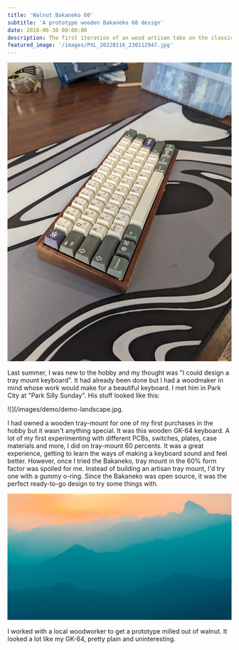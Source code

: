 ```yaml
---
title: 'Walnut Bakaneko 60'
subtitle: 'A prototype wooden Bakaneko 60 design'
date: 2018-06-30 00:00:00
description: The first iteration of an wood artisan take on the classic gummy o-ring keyboard.
featured_image: '/images/PXL_20220116_230112947.jpg'
---
```


![](/images/PXL_20220116_230112947.jpg)

Last summer, I was new to the hobby and my thought was "I could design a tray mount keyboard". It had already been done but I had a woodmaker in mind whose work would make for a beautiful keyboard. I met him in Park City at "Park Silly Sunday". His stuff looked like this:

![](/images/demo/demo-landscape.jpg. 

I had owned a wooden tray-mount for one of my first purchases in the hobby but it wasn't anything special. It was this wooden GK-64 keyboard. A lot of my first experimenting with different PCBs, switches, plates, case materials and more, I did on tray-mount 60 percents. It was a great experience, getting to learn the ways of making a keyboard sound and feel better. However, once I tried the Bakaneko, tray mount in the 60% form factor was spoiled for me. Instead of building an artisan tray mount, I'd try one with a gummy o-ring. Since the Bakaneko was open source, it was the perfect ready-to-go design to try some things with. 


![My tray mount endgame](/images/demo/demo-landscape.jpg)

I worked with a local woodworker to get a prototype milled out of walnut. It looked a lot like my GK-64, pretty plain and uninteresting. 
